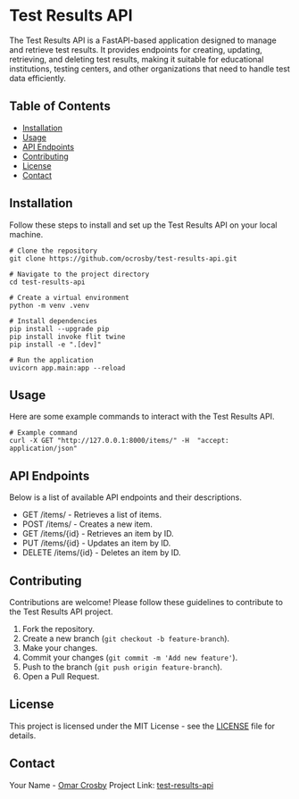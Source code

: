 # Test Results API

The Test Results API is a FastAPI-based application designed to manage and retrieve test results. It provides endpoints for creating, updating, retrieving, and deleting test results, making it suitable for educational institutions, testing centers, and other organizations that need to handle test data efficiently.

## Table of Contents

- [Installation](#installation)
- [Usage](#usage)
- [API Endpoints](#api-endpoints)
- [Contributing](#contributing)
- [License](#license)
- [Contact](#contact)

## Installation

Follow these steps to install and set up the Test Results API on your local machine.

```shell
# Clone the repository
git clone https://github.com/ocrosby/test-results-api.git

# Navigate to the project directory
cd test-results-api

# Create a virtual environment
python -m venv .venv

# Install dependencies
pip install --upgrade pip
pip install invoke flit twine
pip install -e ".[dev]"

# Run the application
uvicorn app.main:app --reload
```

## Usage

Here are some example commands to interact with the Test Results API.

```shell
# Example command
curl -X GET "http://127.0.0.1:8000/items/" -H  "accept: application/json"
```

## API Endpoints

Below is a list of available API endpoints and their descriptions.

- GET /items/ - Retrieves a list of items.
- POST /items/ - Creates a new item.
- GET /items/{id} - Retrieves an item by ID.
- PUT /items/{id} - Updates an item by ID.
- DELETE /items/{id} - Deletes an item by ID.

## Contributing

Contributions are welcome! Please follow these guidelines to contribute to the Test Results API project.

1. Fork the repository.
2. Create a new branch (`git checkout -b feature-branch`).
3. Make your changes.
4. Commit your changes (`git commit -m 'Add new feature'`).
5. Push to the branch (`git push origin feature-branch`).
6. Open a Pull Request.

## License

This project is licensed under the MIT License - see the [LICENSE](LICENSE) file for details.

## Contact

Your Name - [Omar Crosby](mailto:omar.crosby@gmail.com)
Project Link: [test-results-api](https://github.com/ocrosby/test-results-api)

